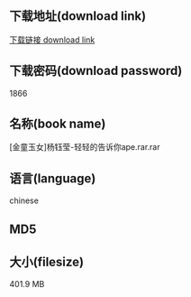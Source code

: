 ## 下载地址(download link)
[下载链接 download link](https://voluble-croquembouche-d321dc.netlify.app/?s=%5B%E9%87%91%E7%AB%A5%E7%8E%89%E5%A5%B3%5D%E6%9D%A8%E9%92%B0%E8%8E%B9-%E8%BD%BB%E8%BD%BB%E7%9A%84%E5%91%8A%E8%AF%89%E4%BD%A0ape.rar)

## 下载密码(download password)
1866

## 名称(book name)
[金童玉女]杨钰莹-轻轻的告诉你ape.rar.rar

## 语言(language)
chinese

## MD5


## 大小(filesize)
401.9 MB
